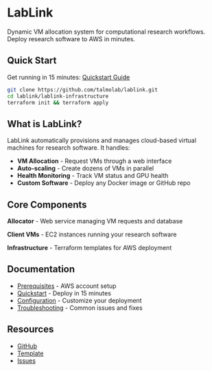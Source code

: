 # LabLink

Dynamic VM allocation system for computational research workflows. Deploy research software to AWS in minutes.

## Quick Start

Get running in 15 minutes: [Quickstart Guide](quickstart.md)

```bash
git clone https://github.com/talmolab/lablink.git
cd lablink/lablink-infrastructure
terraform init && terraform apply
```

## What is LabLink?

LabLink automatically provisions and manages cloud-based virtual machines for research software. It handles:

- **VM Allocation** - Request VMs through a web interface
- **Auto-scaling** - Create dozens of VMs in parallel
- **Health Monitoring** - Track VM status and GPU health
- **Custom Software** - Deploy any Docker image or GitHub repo

## Core Components

**Allocator** - Web service managing VM requests and database

**Client VMs** - EC2 instances running your research software

**Infrastructure** - Terraform templates for AWS deployment

## Documentation

- [Prerequisites](prerequisites.md) - AWS account setup
- [Quickstart](quickstart.md) - Deploy in 15 minutes
- [Configuration](configuration.md) - Customize your deployment
- [Troubleshooting](troubleshooting.md) - Common issues and fixes

## Resources

- [GitHub](https://github.com/talmolab/lablink)
- [Template](https://github.com/talmolab/lablink-template)
- [Issues](https://github.com/talmolab/lablink/issues)
